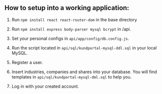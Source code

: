 

## How to setup into a working application:

1. Run `npm install react react-router-dom` in the base directory

2. Run `npm install express body-parser mysql bcrypt` in /api.

3. Set your personal configs in `api/app/config/db.config.js`.

4. Run the script located in `api/sql/kundportal-mysql-ddl.sql` in your local MySQL.

5. Register a user.

6. Insert industries, companies and shares into your database. You will find templates in `api/sql/kundportal-mysql-dml.sql` to help you.

7. Log in with your created account.
